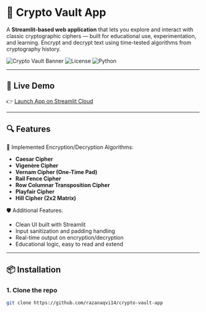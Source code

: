 # 🔐 Crypto Vault App

A **Streamlit-based web application** that lets you explore and interact with classic cryptographic ciphers — built for educational use, experimentation, and learning. Encrypt and decrypt text using time-tested algorithms from cryptography history.

![Crypto Vault Banner](https://img.shields.io/badge/Built%20with-Streamlit-blue?style=flat-square)
![License](https://img.shields.io/github/license/your-username/crypto-vault-app?style=flat-square)
![Python](https://img.shields.io/badge/Python-3.8%2B-blue.svg?style=flat-square)

---

## 🚀 Live Demo

👉 [Launch App on Streamlit Cloud](https://crypto-vault-app-38m4hkiykm6egvx84pfqgv.streamlit.app)

---

## 🔍 Features

🔐 Implemented Encryption/Decryption Algorithms:

- **Caesar Cipher**
- **Vigenère Cipher**
- **Vernam Cipher (One-Time Pad)**
- **Rail Fence Cipher**
- **Row Columnar Transposition Cipher**
- **Playfair Cipher**
- **Hill Cipher (2x2 Matrix)**

🛡️ Additional Features:

- Clean UI built with Streamlit
- Input sanitization and padding handling
- Real-time output on encryption/decryption
- Educational logic, easy to read and extend

---

## 📦 Installation

### 1. Clone the repo

```bash
git clone https://github.com/razanaqvi14/crypto-vault-app
```
